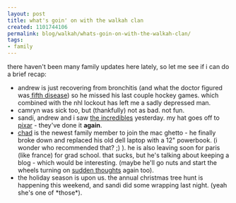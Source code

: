 ```yaml
---
layout: post
title: what's goin' on with the walkah clan
created: 1101744106
permalink: blog/walkah/whats-goin-on-with-the-walkah-clan/
tags:
- family
---
```

<p>
there haven't been many family updates here lately, so let me see if i can do a brief recap:
</p><ul>
<li>andrew is just recovering from bronchitis (and what the doctor figured was<a href="http://en.wikipedia.org/wiki/Fifth_disease" title="Wikipedia entry for fifth disease"> fifth disease</a>) so he missed his last couple hockey games. which combined with the nhl lockout has left me a sadly depressed man.</li>
<li>camryn was sick too, but (thankfully) not as bad. not fun.</li>
<li>sandi, andrew and i saw <a href="http://disney.go.com/disneypictures/incredibles/index.html">the incredibles</a> yesterday. my hat goes off to <a href="http://www.pixar.com/" title="Pixar animation studios">pixar</a> - they've done it <strong>again</strong>.</li>
<li><a href="http://www.sudden-thoughts.com/" title="charles walker - sudden thoughts">chad</a> is the newest family member to join the mac ghetto - he finally broke down and replaced his old dell laptop with a 12" powerbook. (i wonder who recommended that? ;) ). he is also leaving soon for paris (like france) for grad school. that sucks, but he's talking about keeping a blog - which would be interesting. (maybe he'll go nuts and start the wheels turning on <a href="http://www.sudden-thoughts.com/" title="charles walker - sudden thoughts">sudden thoughts</a> again too).</li>
<li>the holiday season is upon us. the annual christmas tree hunt is happening this weekend, and sandi did some wrapping last night. (yeah she's one of *those*).</li>
</ul>
